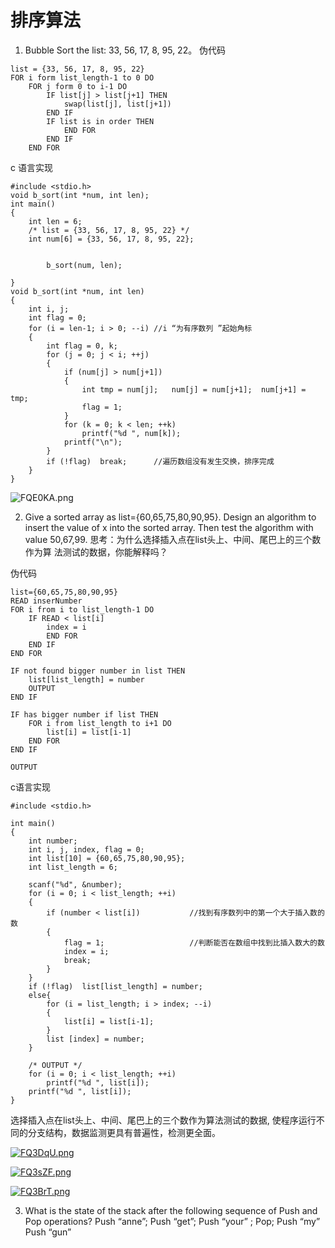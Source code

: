 # 排序算法

1.  Bubble Sort the list: 33, 56, 17, 8, 95, 22。
伪代码
```
list = {33, 56, 17, 8, 95, 22}
FOR i form list_length-1 to 0 DO
    FOR j form 0 to i-1 DO
        IF list[j] > list[j+1] THEN
            swap(list[j], list[j+1])
        END IF
        IF list is in order THEN
            END FOR
        END IF
    END FOR
```

c 语言实现



```
#include <stdio.h>
void b_sort(int *num, int len);
int main()
{
	int len = 6;
	/* list = {33, 56, 17, 8, 95, 22} */
	int num[6] = {33, 56, 17, 8, 95, 22};	
	
			
		b_sort(num, len);
	
}
void b_sort(int *num, int len)
{
	int i, j;
	int flag = 0;
	for (i = len-1; i > 0; --i) //i “为有序数列 ”起始角标 
	{
		int flag = 0, k;
		for (j = 0; j < i; ++j)
		{
			if (num[j] > num[j+1])
			{
				int tmp = num[j];	num[j] = num[j+1];	num[j+1] = tmp;
				flag = 1;
			}
			for (k = 0; k < len; ++k)
				printf("%d ", num[k]);
			printf("\n");
		}
		if (!flag)	break;		//遍历数组没有发生交换，排序完成 
	}
}
```
![FQE0KA.png](https://s1.ax1x.com/2018/12/04/FQE0KA.png)

2. Give a sorted array as list={60,65,75,80,90,95}. Design an algorithm to insert the value of x into the sorted array. Then test the algorithm with value 50,67,99. 思考：为什么选择插入点在list头上、中间、尾巴上的三个数作为算 法测试的数据，你能解释吗？

伪代码
```
list={60,65,75,80,90,95}
READ inserNumber
FOR i from i to list_length-1 DO
	IF READ < list[i]
		index = i
		END FOR
	END IF
END FOR

IF not found bigger number in list THEN
	list[list_length] = number
	OUTPUT
END IF

IF has bigger number if list THEN
	FOR i from list_length to i+1 DO
		list[i] = list[i-1]
	END FOR
END IF

OUTPUT
```

c语言实现

```
#include <stdio.h>

int main()
{
	int number;
	int i, j, index, flag = 0;
	int list[10] = {60,65,75,80,90,95};
	int list_length = 6;
	
	scanf("%d", &number);
	for (i = 0; i < list_length; ++i)
	{
		if (number < list[i])			//找到有序数列中的第一个大于插入数的数 
		{
			flag = 1;					//判断能否在数组中找到比插入数大的数 
			index = i;
			break;
		}
	}
	if (!flag)  list[list_length] = number; 
	else{
		for (i = list_length; i > index; --i)
		{
			list[i] = list[i-1];
		}
		list [index] = number;
	}
	
	/* OUTPUT */
	for (i = 0; i < list_length; ++i)
		printf("%d ", list[i]);
	printf("%d ", list[i]);
}
```

选择插入点在list头上、中间、尾巴上的三个数作为算法测试的数据, 使程序运行不同的分支结构，数据监测更具有普遍性，检测更全面。


[![FQ3DqU.png](https://s1.ax1x.com/2018/12/04/FQ3DqU.png)](https://imgchr.com/i/FQ3DqU)


[![FQ3sZF.png](https://s1.ax1x.com/2018/12/04/FQ3sZF.png)](https://imgchr.com/i/FQ3sZF)


[![FQ3BrT.png](https://s1.ax1x.com/2018/12/04/FQ3BrT.png)](https://imgchr.com/i/FQ3BrT)

3. What is the state of the stack after the following sequence of Push and Pop operations? Push “anne”; Push “get”; Push “your” ; Pop; Push “my” Push “gun” 

